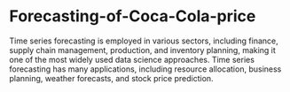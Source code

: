 # Forecasting-of-Coca-Cola-price
Time series forecasting is employed in various sectors, including finance, supply chain management, production, and inventory planning, making it one of the most widely used data science approaches. Time series forecasting has many applications, including resource allocation, business planning, weather forecasts, and stock price prediction.
